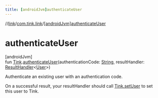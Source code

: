 ```yaml
---
title: [androidJvm]authenticateUser
---
```

//[link](../../index.html)/[com.tink.link](index.html)/[[androidJvm]authenticateUser]([android-jvm]authenticate-user.html)



# authenticateUser



[androidJvm]\
fun [Tink](../com.tink.core/[android-jvm]-tink/index.html).[authenticateUser]([android-jvm]authenticate-user.html)(authenticationCode: [String](https://kotlinlang.org/api/latest/jvm/stdlib/kotlin/-string/index.html), resultHandler: [ResultHandler](../com.tink.service.handler/[android-jvm]-result-handler/index.html)&lt;[User](../com.tink.model.user/[android-jvm]-user/index.html)&gt;)



Authenticate an existing user with an authentication code.



On a successful result, your resultHandler should call [Tink.setUser](../com.tink.core/[android-jvm]-tink/set-user.html) to set this user to Tink.





